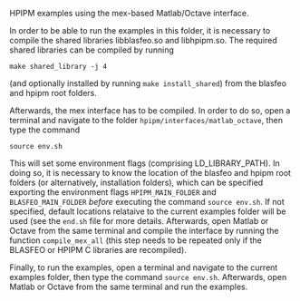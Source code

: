 HPIPM examples using the mex-based Matlab/Octave interface.

In order to be able to run the examples in this folder, it is necessary to compile the shared libraries libblasfeo.so and libhpipm.so.
The required shared libraries can be compiled by running
```
make shared_library -j 4
```
(and optionally installed by running `make install_shared`) from the blasfeo and hpipm root folders.

Afterwards, the mex interface has to be compiled.
In order to do so, open a terminal and navigate to the folder `hpipm/interfaces/matlab_octave`, then type the command
```
source env.sh
```
This will set some environment flags (comprising LD_LIBRARY_PATH).
In doing so, it is necessary to know the location of the blasfeo and hpipm root folders (or alternatively, installation folders), which can be specified exporting the environment flags `HPIPM_MAIN_FOLDER` and `BLASFEO_MAIN_FOLDER` _before_ executing the command `source env.sh`.
If not specified, default locations relataive to the current examples folder will be used (see the `end.sh` file for more details.
Afterwards, open Matlab or Octave from the same terminal and compile the interface by running the function `compile_mex_all` (this step needs to be repeated only if the BLASFEO or HPIPM C libraries are recompiled).

Finally, to run the examples, open a terminal and navigate to the current examples folder, then type the command `source env.sh`.
Afterwards, open Matlab or Octave from the same terminal and run the examples.

